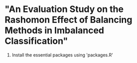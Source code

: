 # "An Evaluation Study on the Rashomon Effect of Balancing Methods in Imbalanced Classification" 

1. Install the essential packages using 'packages.R'
